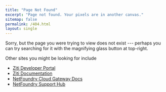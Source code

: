 ```yaml
---
title: "Page Not Found"
excerpt: "Page not found. Your pixels are in another canvas."
sitemap: false
permalink: /404.html
layout: single
---
```


Sorry, but the page you were trying to view does not exist --- perhaps you can try searching for it with the magnifying glass button at top-right.

<!-- 
Google site search
<script async src="https://cse.google.com/cse.js?cx=012487269132852934767:xsww2ydkdoy"></script>
<div class="gcse-search"></div>
-->

Other sites you might be looking for include
* [Ziti Developer Portal](https://ziti.dev)
* [Ziti Documentation](http://openziti.github.io/)
* [NetFoundry Cloud Gateway Docs](https://netfoundry.github.io/mop/)
* [NetFoundry Support Hub](https://support.netfoundry.io/hc/en-us)

